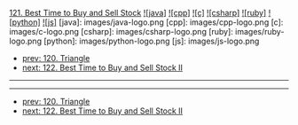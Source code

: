 [121. Best Time to Buy and Sell Stock](https://leetcode.com/problems/best-time-to-buy-and-sell-stock/)
[![java]](https://github.com/leetcode-study-group/leetcode-java-solutions/blob/master/121-best-time-to-buy-and-sell-stock.md)
[![cpp]](https://github.com/leetcode-study-group/leetcode-cpp-solutions/blob/master/121-best-time-to-buy-and-sell-stock.md)
[![c]](https://github.com/leetcode-study-group/leetcode-c-solutions/blob/master/121-best-time-to-buy-and-sell-stock.md)
[![csharp]](https://github.com/leetcode-study-group/leetcode-csharp-solutions/blob/master/121-best-time-to-buy-and-sell-stock.md)
[![ruby]](https://github.com/leetcode-study-group/leetcode-ruby-solutions/blob/master/121-best-time-to-buy-and-sell-stock.md)
[![python]](https://github.com/leetcode-study-group/leetcode-python-solutions/blob/master/121-best-time-to-buy-and-sell-stock.md)
[![js]](https://github.com/leetcode-study-group/leetcode-js-solutions/blob/master/121-best-time-to-buy-and-sell-stock.md)
[java]: images/java-logo.png
[cpp]: images/cpp-logo.png
[c]: images/c-logo.png
[csharp]: images/csharp-logo.png
[ruby]: images/ruby-logo.png
[python]: images/python-logo.png
[js]: images/js-logo.png

- [prev: 120. Triangle](120-triangle.md)
- [next: 122. Best Time to Buy and Sell Stock II](122-best-time-to-buy-and-sell-stock-ii.md)

---


---

- [prev: 120. Triangle](120-triangle.md)
- [next: 122. Best Time to Buy and Sell Stock II](122-best-time-to-buy-and-sell-stock-ii.md)

